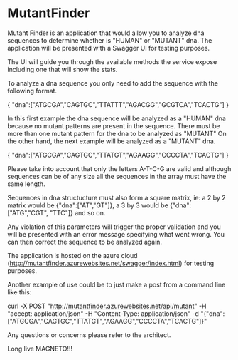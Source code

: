 # MutantFinder

Mutant Finder is an application that would allow you to analyze dna sequences to determine whether is "HUMAN" or "MUTANT" dna. The application will be presented with a Swagger UI for testing purposes.

The UI will guide you through the available methods the service expose including one that will show the stats.

To analyze a dna sequence you only need to add the sequence with the following format.

{ "dna":["ATGCGA","CAGTGC","TTATTT","AGACGG","GCGTCA","TCACTG"] }

In this first example the dna sequence will be analyzed as a "HUMAN" dna because no mutant patterns are present in the sequence. There must be more than one mutant pattern for the dna to be analyzed as "MUTANT" On the other hand, the next example will be analyzed as a "MUTANT" dna.

{ "dna":["ATGCGA","CAGTGC","TTATGT","AGAAGG","CCCCTA","TCACTG"] }

Please take into account that only the letters A-T-C-G are valid and although sequences can be of any size all the sequences in the array must have the same length.

Sequences in dna structucture must also form a square matrix, ie: a 2 by 2 matrix would be {"dna":["AT","GT"]}, a 3 by 3 would be {"dna":["ATG","CGT", "TTC"]} and so on.

Any violation of this parameters will trigger the proper validation and you will be presented with an error message specifying what went wrong. You can then correct the sequence to be analyzed again.

The application is hosted on the azure cloud (http://mutantfinder.azurewebsites.net/swagger/index.html) for testing purposes.

Another example of use could be to just make a post from a command line like this:

curl -X POST "http://mutantfinder.azurewebsites.net/api/mutant" -H "accept: application/json" -H "Content-Type: application/json" -d "{\"dna\":[\"ATGCGA\",\"CAGTGC\",\"TTATGT\",\"AGAAGG\",\"CCCCTA\",\"TCACTG\"]}"

Any questions or concerns please refer to the architect.

Long live MAGNETO!!!

